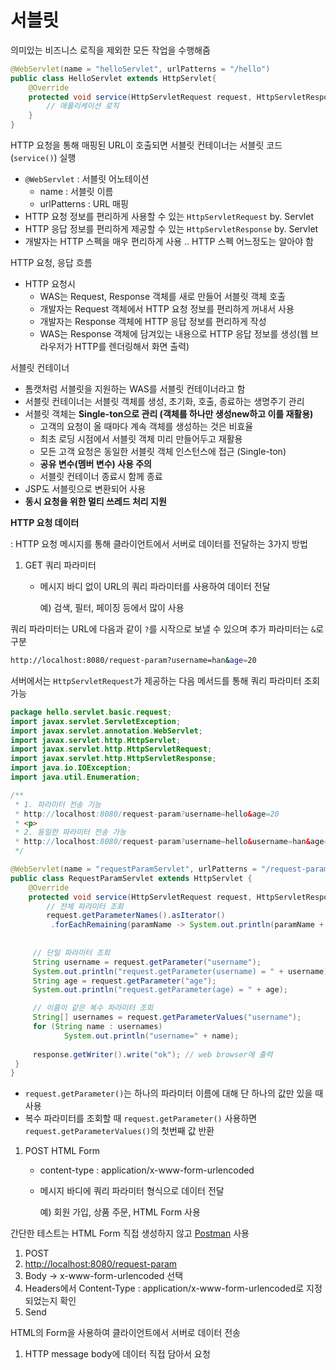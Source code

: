 # 서블릿

의미있는 비즈니스 로직을 제외한 모든 작업을 수행해줌

```java
@WebServlet(name = "helloServlet", urlPatterns = "/hello")
public class HelloServlet extends HttpServlet{
	@Override
	protected void service(HttpServletRequest request, HttpServletResponse response){
		// 애플리케이션 로직
	}
}
```

HTTP 요청을 통해 매핑된 URL이 호출되면 서블릿 컨테이너는 서블릿 코드(`service()`) 실행

- `@WebServlet` : 서블릿 어노테이션
    - name : 서블릿 이름
    - urlPatterns : URL 매핑
- HTTP 요청 정보를 편리하게 사용할 수 있는 `HttpServletRequest` by. Servlet
- HTTP 응답 정보를 편리하게 제공할 수 있는 `HttpServletResponse` by. Servlet
- 개발자는 HTTP 스펙을 매우 편리하게 사용 .. HTTP 스펙 어느정도는 알아야 함

HTTP 요청, 응답 흐름

- HTTP 요청시
    - WAS는 Request, Response 객체를 새로 만들어 서블릿 객체 호출
    - 개발자는 Request 객체에서 HTTP 요청 정보를 편리하게 꺼내서 사용
    - 개발자는 Response 객체에 HTTP 응답 정보를 편리하게 작성
    - WAS는 Response 객체에 담겨있는 내용으로 HTTP 응답 정보를 생성(웹 브라우저가 HTTP를 렌더링해서 화면 출력)
    

서블릿 컨테이너

- 톰캣처럼 서블릿을 지원하는 WAS를 서블릿 컨테이너라고 함
- 서블릿 컨테이너는 서블릿 객체를 생성, 초기화, 호출, 종료하는 생명주기 관리
- 서블릿 객체는 **Single-ton으로 관리 (객체를 하나만 생성new하고 이를 재활용)**
    - 고객의 요청이 올 때마다 계속 객체를 생성하는 것은 비효율
    - 최초 로딩 시점에서 서블릿 객체 미리 만들어두고 재활용
    - 모든 고객 요청은 동일한 서블릿 객체 인스턴스에 접근 (Single-ton)
    - **공유 변수(멤버 변수) 사용 주의**
    - 서블릿 컨테이너 종료시 함께 종료
- JSP도 서블릿으로 변환되어 사용
- **동시 요청을 위한 멀티 쓰레드 처리 지원**

**HTTP 요청 데이터**

: HTTP 요청 메시지를 통해 클라이언트에서 서버로 데이터를 전달하는 3가지 방법

1. GET 쿼리 파라미터
    - 메시지 바디 없이 URL의 쿼리 파라미터를 사용하여 데이터 전달
        
        예) 검색, 필터, 페이징 등에서 많이 사용
        

쿼리 파라미터는 URL에 다음과 같이 `?`를 시작으로 보낼 수 있으며 추가 파라미터는 `&`로 구분

```bash
http://localhost:8080/request-param?username=han&age=20
```

서버에서는 `HttpServletRequest`가 제공하는 다음 메서드를 통해 쿼리 파라미터 조회 가능

```java
package hello.servlet.basic.request;
import javax.servlet.ServletException;
import javax.servlet.annotation.WebServlet;
import javax.servlet.http.HttpServlet;
import javax.servlet.http.HttpServletRequest;
import javax.servlet.http.HttpServletResponse;
import java.io.IOException;
import java.util.Enumeration;

/**
 * 1. 파라미터 전송 기능
 * http://localhost:8080/request-param?username=hello&age=20
 * <p>
 * 2. 동일한 파라미터 전송 가능
 * http://localhost:8080/request-param?username=hello&username=han&age=20
 */

@WebServlet(name = "requestParamServlet", urlPatterns = "/request-param")
public class RequestParamServlet extends HttpServlet {
	@Override
	protected void service(HttpServletRequest request, HttpServletResponse response) throws ServletException, IOException {
		// 전체 파라미터 조회
		request.getParameterNames().asIterator()
		 .forEachRemaining(paramName -> System.out.println(paramName + "=" + request.getParameter(paramName)));
	 
	
	 // 단일 파라미터 조회
	 String username = request.getParameter("username");
	 System.out.println("request.getParameter(username) = " + username);
	 String age = request.getParameter("age");
	 System.out.println("request.getParameter(age) = " + age);

	 // 이름이 같은 복수 파라미터 조회
	 String[] usernames = request.getParameterValues("username");
	 for (String name : usernames)
			System.out.println("username=" + name);
	 
	 response.getWriter().write("ok"); // web browser에 출력
 }
}
```

- `request.getParameter()`는 하나의 파라미터 이름에 대해 단 하나의 값만 있을 때 사용
- 복수 파라미터를 조회할 때 `request.getParameter()` 사용하면 `request.getParameterValues()`의 첫번째 값 반환

1. POST HTML Form
    - content-type : application/x-www-form-urlencoded
    - 메시지 바디에 쿼리 파라미터 형식으로 데이터 전달
        
        예) 회원 가입, 상품 주문, HTML Form 사용
        

간단한 테스트는 HTML Form 직접 생성하지 않고 [Postman](https://www.postman.com/) 사용

1. POST
2. [http://localhost:8080/request-param](http://localhost:8080/request-param)
3. Body → x-www-form-urlencoded 선택
4. Headers에서 Content-Type : application/x-www-form-urlencoded로 지정되었는지 확인
5. Send

HTML의 Form을 사용하여 클라이언트에서 서버로 데이터 전송

1. HTTP message body에 데이터 직접 담아서 요청
